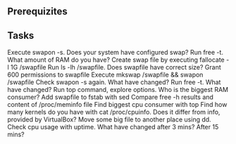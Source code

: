 ## Prerequizites

## Tasks

Execute swapon -s. Does your system have configured swap?
Run free -t. What amount of RAM do you have?
Create swap file by executing fallocate -l 1G /swapfile
Run ls -lh /swapfile. Does swapfile have correct size?
Grant 600 permissions to swapfile
Execute mkswap /swapfile && swapon /swapfile
Check swapon -s again. What have changed?
Run free -t. What have changed?
Run top command, explore options. Who is the biggest RAM consumer?
Add swapfile to fstab with sed
Compare free -h results and content of /proc/meminfo file
Find biggest cpu consumer with top
Find how many kernels do you have with cat /proc/cpuinfo. Does it differ from info, provided by VirtualBox?
Move some big file to another place using dd. Check cpu usage with uptime. What have changed after 3 mins? After 15 mins?
